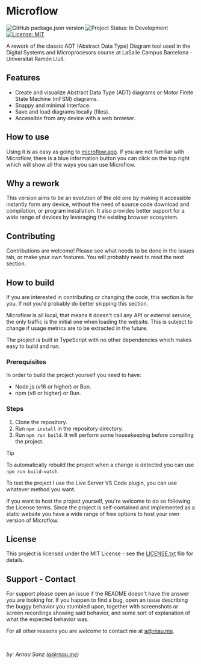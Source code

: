 # Microflow
![GitHub package.json version](https://img.shields.io/github/package-json/v/ArnauNau/Microflow)
![Project Status: In Development](https://img.shields.io/badge/Status-In_Development-orange)
[![License: MIT](https://img.shields.io/badge/License-MIT-blue)](https://opensource.org/licenses/MIT)

A rework of the classic ADT (Abstract Data Type) Diagram tool used in the Digital Systems and Microprocesors course at LaSalle Campus Barcelona - Universitat Ramón Llull.

## Features

*   Create and visualize Abstract Data Type (ADT) diagrams or Motor Finite State Machine (mFSM) diagrams.
*   Snappy and minimal interface.
*   Save and load diagrams locally (files).
*   Accessible from any device with a web browser.

## How to use
Using it is as easy as going to [microflow.app](https://microflow.app). If you are not familiar with Microflow, there is a blue information button you can click on the top right which will show all the ways you can use Microflow.

## Why a rework
This version aims to be an evolution of the old one by making it accessible instantly form any device, without the need of source code download and compilation, or program installation. It also provides better support for a wide range of devices by leveraging the existing browser ecosystem.

## Contributing 

Contributions are welcome! Please see what needs to be done in the issues tab, or make your own features. You will probably need to read the next section.

## How to build 
If you are interested in contributing or changing the code, this section is for you. If not you'd probably do better skipping this section.

Microflow is all local, that means it doesn't call any API or external service, the only traffic is the initial one when loading the website. This is subject to change if usage metrics are to be extracted in the future.

The project is built in TypeScript with no other dependencies which makes easy to build and run. 

### Prerequisites
In order to build the project yourself you need to have:
* Node.js (v16 or higher) or Bun.
* npm (v8 or higher) or Bun.

### Steps
1. Clone the repository.
2. Run `npm install` in the repository directory.
3. Run `npm run build`. It will perform some housekeeping before compiling the project.

> [!TIP]
> To automatically rebuild the project when a change is detected you can use `npm run build-watch`.

To test the project I use the Live Server VS Code plugin, you can use whatever method you want.

If you want to host the project yourself, you're welcome to do so following the License terms. Since the project is self-contained and implemented as a static website you have a wide range of free options to host your own version of Microflow.

## License 

This project is licensed under the MIT License - see the [LICENSE.txt](LICENSE.txt) file for details.

## Support - Contact

For support please open an issue if the README doesn't have the answer you are looking for.
If you happen to find a bug, open an issue describing the buggy behavior you stumbled upon, together with screenshots or screen recordings showing said behavior, and some sort of explanation of what the expected behavior was.

For all other reasons you are welcome to contact me at [a@rnau.me](mailto:a@rnau.me).

<br>

*by: Arnau Sanz (a@rnau.me)*